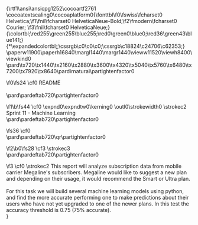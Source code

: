 {\rtf1\ansi\ansicpg1252\cocoartf2761
\cocoatextscaling0\cocoaplatform0{\fonttbl\f0\fswiss\fcharset0 Helvetica;\f1\fnil\fcharset0 HelveticaNeue-Bold;\f2\fmodern\fcharset0 Courier;
\f3\fnil\fcharset0 HelveticaNeue;}
{\colortbl;\red255\green255\blue255;\red0\green0\blue0;\red36\green43\blue141;}
{\*\expandedcolortbl;;\cssrgb\c0\c0\c0;\cssrgb\c18824\c24706\c62353;}
\paperw11900\paperh16840\margl1440\margr1440\vieww11520\viewh8400\viewkind0
\pard\tx720\tx1440\tx2160\tx2880\tx3600\tx4320\tx5040\tx5760\tx6480\tx7200\tx7920\tx8640\pardirnatural\partightenfactor0

\f0\fs24 \cf0 README\
\
\pard\pardeftab720\partightenfactor0

\f1\b\fs44 \cf0 \expnd0\expndtw0\kerning0
\outl0\strokewidth0 \strokec2 Sprint 11 - Machine Learning\
\pard\pardeftab720\partightenfactor0

\fs36 \cf0 \
\pard\pardeftab720\qr\partightenfactor0

\f2\b0\fs28 \cf3 \strokec3 \
\pard\pardeftab720\partightenfactor0

\f3 \cf0 \strokec2 This report will analyze subscription data from mobile carrier Megaline's subscribers. Megaline would like to suggest a new plan and depending on their usage, it would recommend the Smart or Ultra plan.\
\
For this task we will build several machine learning models using python, and find the more accurate performing one to make predictions about their users who have not yet upgraded to one of the newer plans. In this test the accuracy threshold is 0.75 (75% accurate).\
}
